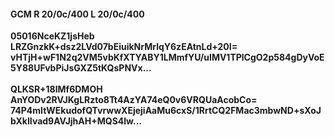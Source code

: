 #### GCM R 20/0c/400 L 20/0c/400
**05016NceKZ1jsHeb**<br/>**LRZGnzkK+dsz2LVd07bEiuikNrMrlqY6zEAtnLd+20I=**<br/>**vHTjH+wF1N2q2VM5vbKfXTYABY1LMmfYU/uIMV1TPlCgO2p584gDyVoE5Y88UFvbPiJsGXZ5tKQsPNVx...**<br/><br/>
**QLKSR+18lMf6DMOH**<br/>**AnYODv2RVJKgLRzto8Tt4AzYA74eQ0v6VRQUaAcobCo=**<br/>**74P4mItWEkudofQTvrwwXEjejiAaMu6cxS/1RrtCQ2FMac3mbwND+sXoJbXkIIvad9AVJjhAH+MQS4lw...**